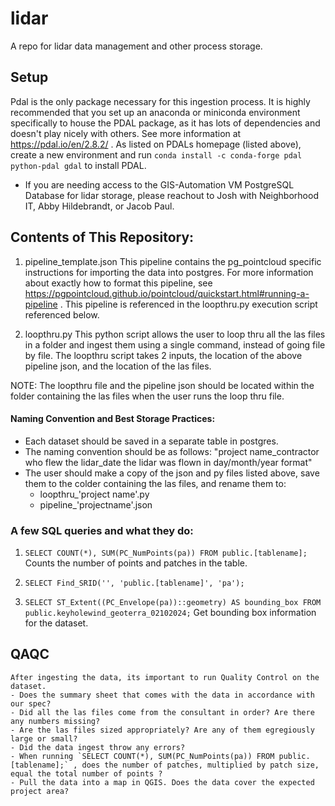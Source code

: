 # lidar
A repo for lidar data management and other process storage. 


## Setup 
Pdal is the only package necessary for this ingestion process. It is highly recommended that you set up an anaconda or miniconda environment specifically to house the PDAL package, as it has lots of dependencies and doesn't play nicely with others. See more information at https://pdal.io/en/2.8.2/ . 
As listed on PDALs homepage (listed above), create a new environment and run `conda install -c conda-forge pdal python-pdal gdal` to install PDAL. 

 - If you are needing access to the GIS-Automation VM PostgreSQL Database for lidar storage, please reachout to Josh with Neighborhood IT, Abby Hildebrandt, or Jacob Paul.

## Contents of This Repository: 

1. pipeline_template.json
    This pipeline contains the pg_pointcloud specific instructions for importing the data into postgres. For more information about exactly how to format this pipeline, see https://pgpointcloud.github.io/pointcloud/quickstart.html#running-a-pipeline . This pipeline is referenced in the loopthru.py execution script referenced below. 

2. loopthru.py
    This python script allows the user to loop thru all the las files in a folder and ingest them using a single command, instead of going file by file. The loopthru script takes 2 inputs, the location of the above pipeline json, and the location of the las files. 

 NOTE: The loopthru file and the pipeline json should be located within the folder containing the las files when the user runs the loop thru file.  

#### Naming Convention and Best Storage Practices: 
    
- Each dataset should be saved in a separate table in postgres. 
- The naming convention should be as follows: "project name_contractor who flew the lidar_date the lidar was flown in day/month/year format"
- The user should make a copy of the json and py files listed above, save them to the colder containing the las files, and rename them to: 
    - loopthru_'project name'.py 
    - pipeline_'projectname'.json

### A few SQL queries and what they do: 

1. `SELECT COUNT(*), SUM(PC_NumPoints(pa)) FROM public.[tablename];` 
    Counts the number of points and patches in the table. 

2. `SELECT Find_SRID('', 'public.[tablename]', 'pa');`
    
3. `SELECT ST_Extent((PC_Envelope(pa))::geometry) AS bounding_box FROM public.keyholewind_geoterra_02102024;`
    Get bounding box information for the dataset. 

## QAQC 
    After ingesting the data, its important to run Quality Control on the dataset.
    - Does the summary sheet that comes with the data in accordance with our spec?  
    - Did all the las files come from the consultant in order? Are there any numbers missing? 
    - Are the las files sized appropriately? Are any of them egregiously large or small? 
    - Did the data ingest throw any errors? 
    - When running `SELECT COUNT(*), SUM(PC_NumPoints(pa)) FROM public.[tablename];` , does the number of patches, multiplied by patch size, equal the total number of points ? 
    - Pull the data into a map in QGIS. Does the data cover the expected project area? 
    